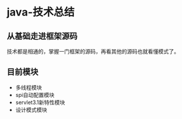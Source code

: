 # java-技术总结

## 从基础走进框架源码

技术都是相通的，掌握一门框架的源码，再看其他的源码也就看懂模式了。


## 目前模块

* 多线程模块
* spi自动配置模块
* servlet3.1新特性模块
* 设计模式模块

    
    

